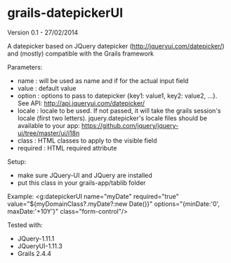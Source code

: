 # grails-datepickerUI
Version 0.1 - 27/02/2014

A datepicker based on JQuery datepicker (http://jqueryui.com/datepicker/) and (mostly) compatible with the Grails framework

Parameters:
- name		: will be used as name and if for the actual input field
- value		: default value
- option	: options to pass to datepicker {key1: value1, key2: value2, ...}. See API: http://api.jqueryui.com/datepicker/
- locale	: locale to be used. If not passed, it will take the grails session's locale (first two letters). jquery.datepicker's locale files should be available to your app: https://github.com/jquery/jquery-ui/tree/master/ui/i18n
- class		: HTML classes to apply to the visible field
- required	: HTML required attribute

Setup:
- make sure JQuery-UI and JQuery are installed
- put this class in your grails-app/tablib folder

Example: 
	<g:datepickerUI name="myDate" required="true" value="${myDomainClass?.myDate?:new Date()}" options="{minDate:'0', maxDate:'+10Y'}" class="form-control"/>

Tested with:
- JQuery-1.11.1
- JQueryUI-1.11.3 
- Grails 2.4.4
